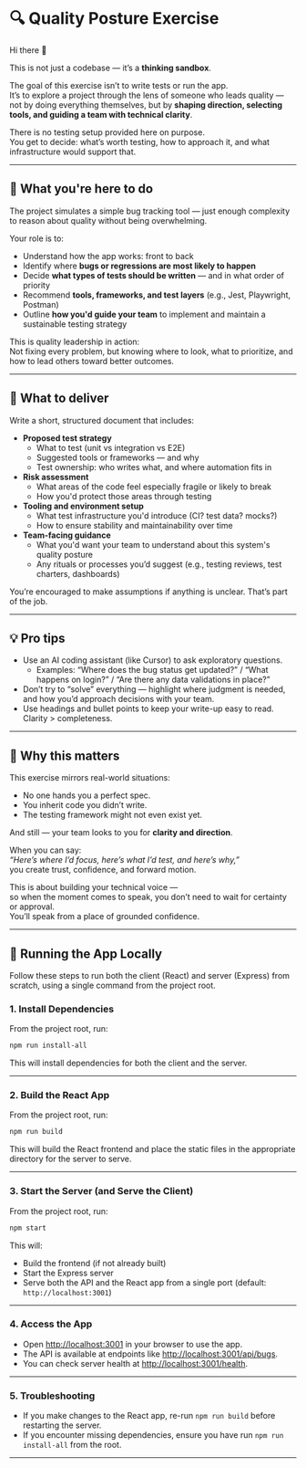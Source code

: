 # 🔍 Quality Posture Exercise

Hi there 👋

This is not just a codebase — it’s a **thinking sandbox**.

The goal of this exercise isn’t to write tests or run the app.  
It’s to explore a project through the lens of someone who leads quality — not by doing everything themselves, but by **shaping direction, selecting tools, and guiding a team with technical clarity**.

There is no testing setup provided here on purpose.  
You get to decide: what’s worth testing, how to approach it, and what infrastructure would support that.

---

## 🎯 What you're here to do

The project simulates a simple bug tracking tool — just enough complexity to reason about quality without being overwhelming.

Your role is to:
- Understand how the app works: front to back
- Identify where **bugs or regressions are most likely to happen**
- Decide **what types of tests should be written** — and in what order of priority
- Recommend **tools, frameworks, and test layers** (e.g., Jest, Playwright, Postman)
- Outline **how you'd guide your team** to implement and maintain a sustainable testing strategy

This is quality leadership in action:  
Not fixing every problem, but knowing where to look, what to prioritize, and how to lead others toward better outcomes.

---

## 📝 What to deliver

Write a short, structured document that includes:
- **Proposed test strategy**
  - What to test (unit vs integration vs E2E)
  - Suggested tools or frameworks — and why
  - Test ownership: who writes what, and where automation fits in
- **Risk assessment**
  - What areas of the code feel especially fragile or likely to break
  - How you'd protect those areas through testing
- **Tooling and environment setup**
  - What test infrastructure you'd introduce (CI? test data? mocks?)
  - How to ensure stability and maintainability over time
- **Team-facing guidance**
  - What you'd want your team to understand about this system's quality posture
  - Any rituals or processes you’d suggest (e.g., testing reviews, test charters, dashboards)

You’re encouraged to make assumptions if anything is unclear. That’s part of the job.

---

## 💡 Pro tips

- Use an AI coding assistant (like Cursor) to ask exploratory questions.
  - Examples: “Where does the bug status get updated?” / “What happens on login?” / “Are there any data validations in place?”
- Don’t try to “solve” everything — highlight where judgment is needed, and how you’d approach decisions with your team.
- Use headings and bullet points to keep your write-up easy to read. Clarity > completeness.

---

## 💬 Why this matters

This exercise mirrors real-world situations:
- No one hands you a perfect spec.
- You inherit code you didn’t write.
- The testing framework might not even exist yet.

And still — your team looks to you for **clarity and direction**.

When you can say:  
*“Here’s where I’d focus, here’s what I’d test, and here’s why,”*  
you create trust, confidence, and forward motion.

This is about building your technical voice —  
so when the moment comes to speak, you don’t need to wait for certainty or approval.  
You’ll speak from a place of grounded confidence.

---

## 🚀 Running the App Locally

Follow these steps to run both the client (React) and server (Express) from scratch, using a single command from the project root.

### 1. Install Dependencies

From the project root, run:

```bash
npm run install-all
```

This will install dependencies for both the client and the server.

---

### 2. Build the React App

From the project root, run:

```bash
npm run build
```

This will build the React frontend and place the static files in the appropriate directory for the server to serve.

---

### 3. Start the Server (and Serve the Client)

From the project root, run:

```bash
npm start
```

This will:
- Build the frontend (if not already built)
- Start the Express server
- Serve both the API and the React app from a single port (default: `http://localhost:3001`)

---

### 4. Access the App

- Open [http://localhost:3001](http://localhost:3001) in your browser to use the app.
- The API is available at endpoints like [http://localhost:3001/api/bugs](http://localhost:3001/api/bugs).
- You can check server health at [http://localhost:3001/health](http://localhost:3001/health).

---

### 5. Troubleshooting

- If you make changes to the React app, re-run `npm run build` before restarting the server.
- If you encounter missing dependencies, ensure you have run `npm run install-all` from the root.

---